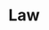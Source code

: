 ---
layout: classification
title: Law
image: /img/classifications/law.jpeg
featured: true
applications: true
tags:
  - Domestic Law
  - International Law
description:
  Law is a system of rules created and enforced through social or governmental institutions to regulate behavior, with its precise definition a matter of longstanding debate. It is described as a science and the art of justice. In India, the Law of the Land is also the Ruler of the Land, hence also termed as 'The Rule of Law'. Get opportunities to get service experience under the experts in the field.
---